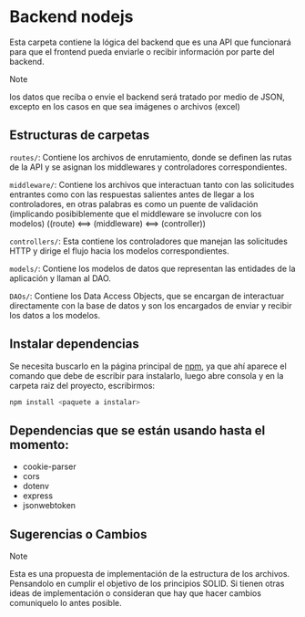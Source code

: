 # Backend nodejs
Esta carpeta contiene la lógica del backend que es una API que funcionará para que el frontend pueda enviarle o recibir información por parte del backend.
> [!NOTE]
> los datos que reciba o envie el backend será tratado por medio de JSON, excepto en los casos en que sea imágenes o archivos (excel)


## Estructuras de carpetas
`routes/`: Contiene los archivos de enrutamiento, donde se definen las rutas de la API y se asignan los middlewares y controladores correspondientes.

`middleware/`: Contiene los archivos que interactuan tanto con las solicitudes entrantes como con las respuestas salientes antes de llegar a los controladores, en otras palabras es como un puente de validación (implicando posibiblemente que el middleware se involucre con los modelos) ((route) <==> (middleware) <==> (controller))

`controllers/`: Esta contiene los controladores que manejan las solicitudes HTTP y dirige el flujo hacia los modelos correspondientes.

`models/`: Contiene los modelos de datos que representan las entidades de la aplicación y llaman al DAO.

`DAOs/`: Contiene los Data Access Objects, que se encargan de interactuar directamente con la base de datos y son los encargados de enviar y recibir los datos a los modelos.

## Instalar dependencias
Se necesita buscarlo en la página principal de [npm](https://www.npmjs.com/), ya que ahí aparece el comando que debe de escribir para  instalarlo, luego abre consola y en la carpeta raiz del proyecto, escribirmos:
```sh
npm install <paquete a instalar>
```

## Dependencias que se están usando hasta el momento:
* cookie-parser
* cors
* dotenv
* express
* jsonwebtoken

## Sugerencias  o Cambios
> [!NOTE]
> Esta es una propuesta de implementación de la estructura de los archivos. Pensandolo en cumplir el objetivo de los principios SOLID. Si tienen otras ideas de implementación o consideran que hay que hacer cambios comuniquelo lo antes posible.
